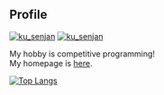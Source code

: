 ## Profile
[![ku_senjan](https://img.shields.io/endpoint?url=https%3A%2F%2Fatcoder-badges.now.sh%2Fapi%2Fatcoder%2Fjson%2Fku_senjan)](https://atcoder.jp/users/ku_senjan)
[![ku_senjan](https://img.shields.io/endpoint?url=https%3A%2F%2Fatcoder-badges.now.sh%2Fapi%2Fcodeforces%2Fjson%2Fku_senjan)](https://codeforces.com/profile/ku_senjan) <br>

My hobby is competitive programming! <br>
My homepage is [here](https://kogetsu0728.github.io/). <br>

[![Top Langs](https://github-readme-stats.vercel.app/api/top-langs/?username=kogetsu0728&layout=compact&theme=dracula)](https://github.com/anuraghazra/github-readme-stats) <br>

